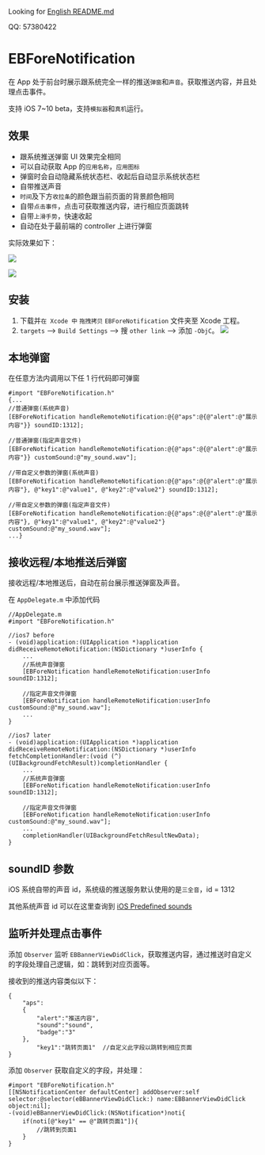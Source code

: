 Looking for [English README.md](/README_ENGLISH.md)

QQ: 57380422
# EBForeNotification

在 App 处于前台时展示跟系统完全一样的推送`弹窗`和`声音`。获取推送内容，并且处理点击事件。

支持 iOS 7~10 beta，支持`模拟器`和`真机`运行。

## 效果
- 跟系统推送弹窗 UI 效果完全相同
- 可以自动获取 App 的`应用名称`，`应用图标`
- 弹窗时会自动隐藏系统状态栏、收起后自动显示系统状态栏
- 自带推送声音
- `时间`及下方`收拉条`的颜色跟当前页面的背景颜色相同
- 自带`点击事件`，点击可获取推送内容，进行相应页面跳转
- 自带`上滑手势`，快速收起
- 自动在处于最前端的 controller 上进行弹窗

实际效果如下：

![](https://github.com/Yasashi/EBForeNotification/raw/master/screenshot/screenshot01.gif)

![](https://github.com/Yasashi/EBForeNotification/raw/master/screenshot/screenshot02.gif)


## 安装
1. 下载并`在 Xcode 中` `拖拽拷贝` `EBForeNotification` 文件夹至 Xcode 工程。
2. `targets` --> `Build Settings` --> 搜 `other link` --> 添加 `-ObjC`。
![](https://github.com/Yasashi/EBForeNotification/raw/master/screenshot/install.png)



## 本地弹窗
在任意方法内调用以下任 1 行代码即可弹窗
```objc
#import "EBForeNotification.h"
{...
//普通弹窗(系统声音)
[EBForeNotification handleRemoteNotification:@{@"aps":@{@"alert":@"展示内容"}} soundID:1312];

//普通弹窗(指定声音文件)
[EBForeNotification handleRemoteNotification:@{@"aps":@{@"alert":@"展示内容"}} customSound:@"my_sound.wav"];

//带自定义参数的弹窗(系统声音)
[EBForeNotification handleRemoteNotification:@{@"aps":@{@"alert":@"展示内容"}, @"key1":@"value1", @"key2":@"value2"} soundID:1312];

//带自定义参数的弹窗(指定声音文件)
[EBForeNotification handleRemoteNotification:@{@"aps":@{@"alert":@"展示内容"}, @"key1":@"value1", @"key2":@"value2"} customSound:@"my_sound.wav"];
...}
```


## 接收远程/本地推送后弹窗
接收远程/本地推送后，自动在前台展示推送弹窗及声音。

在 `AppDelegate.m` 中添加代码

```objc
//AppDelegate.m
#import "EBForeNotification.h"

//ios7 before
- (void)application:(UIApplication *)application didReceiveRemoteNotification:(NSDictionary *)userInfo { 
	...
	//系统声音弹窗
    [EBForeNotification handleRemoteNotification:userInfo soundID:1312];
    
    //指定声音文件弹窗
	[EBForeNotification handleRemoteNotification:userInfo customSound:@"my_sound.wav"];
    ...
}

//ios7 later  
- (void)application:(UIApplication *)application didReceiveRemoteNotification:(NSDictionary *)userInfo fetchCompletionHandler:(void (^)(UIBackgroundFetchResult))completionHandler {    
	...
	//系统声音弹窗
    [EBForeNotification handleRemoteNotification:userInfo soundID:1312];
    
    //指定声音文件弹窗
	[EBForeNotification handleRemoteNotification:userInfo customSound:@"my_sound.wav"];
    ...
    completionHandler(UIBackgroundFetchResultNewData);
}
```

## soundID 参数
iOS 系统自带的声音 id，系统级的推送服务默认使用的是`三全音`，id = 1312

其他系统声音 id 可以在这里查询到 [iOS Predefined sounds](http://iphonedevwiki.net/index.php/AudioServices#)


## 监听并处理点击事件
添加 `Observer` 监听 `EBBannerViewDidClick`，获取推送内容，通过推送时自定义的字段处理自己逻辑，如：跳转到对应页面等。

接收到的推送内容类似以下：

```
{
    "aps":
    {
        "alert":"推送内容",
        "sound":"sound",
        "badge":"3"
    },
        "key1":"跳转页面1"  //自定义此字段以跳转到相应页面
}
```

添加 `Observer` 获取自定义的字段，并处理：

```objc
#import "EBForeNotification.h"
[[NSNotificationCenter defaultCenter] addObserver:self selector:@selector(eBBannerViewDidClick:) name:EBBannerViewDidClick object:nil];
-(void)eBBannerViewDidClick:(NSNotification*)noti{
    if(noti[@"key1" == @"跳转页面1"]){
        //跳转到页面1
    }
}
```

